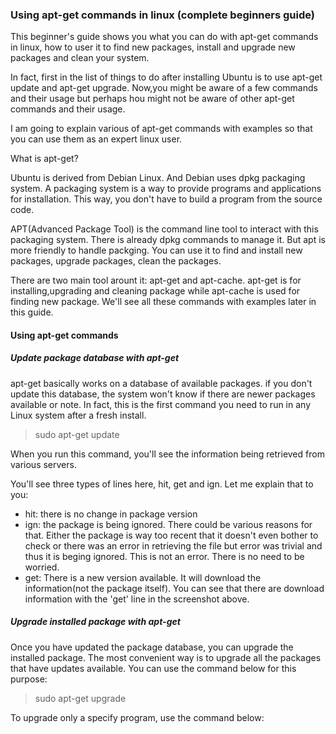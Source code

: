 ### Using apt-get commands in linux (complete beginners guide)

This beginner's guide shows you what you can do with apt-get commands in linux, how to user it to find new packages, install and upgrade new packages and clean your system.

In fact, first in the list of things to do after installing Ubuntu is to use apt-get update and apt-get upgrade. Now,you might be aware of a few commands and their usage but perhaps hou might not be aware of other apt-get commands and their usage.

I am going to explain various of apt-get commands with examples so that you can use them as an expert linux user.

What is apt-get?

Ubuntu is derived from Debian Linux. And Debian uses dpkg packaging system. A packaging system is a way to provide programs and applications for installation. This way, you don't have to build a program from the source code.

APT(Advanced Package Tool) is the command line tool to interact with this packaging system. There is already dpkg commands to manage it. But apt is more friendly to handle packging. You can use it to find and install new packages, upgrade packages, clean the packages.

There are two main tool arount it: apt-get and apt-cache. apt-get is for installing,upgrading and cleaning package while apt-cache is used for finding new package. We'll see all these commands with examples later in this guide.

#### Using apt-get commands

##### Update package database with apt-get

apt-get basically works on a database of available packages. if you don't update this database, the system won't know if there are newer packages available or note. In fact, this is the first command you need to run in any Linux system after a fresh install.

> sudo apt-get update

When you run this command, you'll see the information being retrieved from various servers.

You'll see three types of lines here, hit, get and ign. Let me explain that to you:

* hit:  there is no change in package version
* ign:  the package is being ignored. There could be various reasons for that. Either the package is way too recent that it doesn't even bother to check or there was an error in retrieving the file but error was trivial and thus it is beging ignored. This is not an error. There is no need to be worried.
* get:  There is a new version available. It will download the information(not the package itself). You can see that there are download information with the 'get' line in the screenshot above.

##### Upgrade installed package with apt-get

Once you have updated the package database, you can upgrade the installed package. The most convenient way is to upgrade all the packages that have updates available. You can use the command below for this purpose:

> sudo apt-get upgrade

To upgrade only a specify program, use the command below:



















